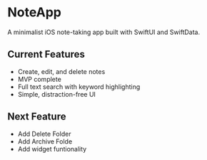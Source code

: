 # NoteApp

A minimalist iOS note-taking app built with SwiftUI and SwiftData.

## Current Features
- Create, edit, and delete notes
- MVP complete
- Full text search with keyword highlighting
- Simple, distraction-free UI

## Next Feature
- Add Delete Folder
- Add Archive Folde
- Add widget funtionality


